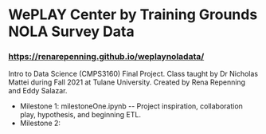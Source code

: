 # WePLAY Center by Training Grounds NOLA Survey Data

### https://renarepenning.github.io/weplaynoladata/

Intro to Data Science (CMPS3160) Final Project. 
Class taught by Dr Nicholas Mattei during Fall 2021 at Tulane University.
Created by Rena Repenning and Eddy Salazar.

* Milestone 1: milestoneOne.ipynb -- Project inspiration, collaboration play, hypothesis, and beginning ETL.
* Milestone 2: 

